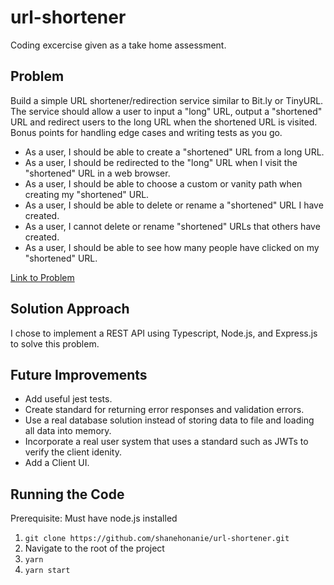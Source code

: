 # url-shortener

Coding excercise given as a take home assessment.

## Problem

Build a simple URL shortener/redirection service similar to Bit.ly or TinyURL. The service should allow a user to input a "long" URL, output a "shortened" URL and redirect users to the long URL when the shortened URL is visited. Bonus points for handling edge cases and writing tests as you go.

- As a user, I should be able to create a "shortened" URL from a long URL.
- As a user, I should be redirected to the "long" URL when I visit the "shortened" URL in a web browser.
- As a user, I should be able to choose a custom or vanity path when creating my "shortened" URL.
- As a user, I should be able to delete or rename a "shortened" URL I have created.
- As a user, I cannot delete or rename "shortened" URLs that others have created.
- As a user, I should be able to see how many people have clicked on my "shortened" URL.

[Link to Problem](https://github.com/Subatomic-Agency/takehome-url-shortener-web-dev-test)

## Solution Approach

I chose to implement a REST API using Typescript, Node.js, and Express.js to solve this problem.

## Future Improvements

- Add useful jest tests.
- Create standard for returning error responses and validation errors.
- Use a real database solution instead of storing data to file and loading all data into memory.
- Incorporate a real user system that uses a standard such as JWTs to verify the client idenity.
- Add a Client UI.

## Running the Code

Prerequisite: Must have node.js installed

1. `git clone https://github.com/shanehonanie/url-shortener.git`
2. Navigate to the root of the project
3. `yarn`
4. `yarn start`

